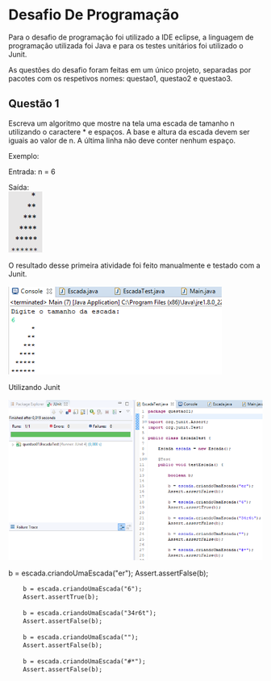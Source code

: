 # Desafio De Programação

Para o desafio de programação foi utilizado a IDE eclipse, a linguagem de programação utilizada foi Java e para os testes unitários foi utilizado o Junit.

As questões do desafio foram feitas em um único projeto, separadas por pacotes com os respetivos nomes: questao1, questao2 e questao3.

## Questão 1

Escreva um algoritmo que mostre na tela uma escada de tamanho n utilizando o caractere * e espaços. A base e altura da escada devem ser iguais ao valor de n. A última linha não deve conter nenhum espaço.

Exemplo:

Entrada:
n = 6

Saída: <br>
![Resultado da saida do programa](https://github.com/GlauberFerreiraAngelo/DesafioDaProgramacao/blob/main/escada.png)

O resultado desse primeira atividade foi feito manualmente e testado com a Junit. <br><br>
![Tela da questão 1](https://github.com/GlauberFerreiraAngelo/DesafioDaProgramacao/blob/main/tela%20da%20atividade%20escada.png)

Utilizando Junit <br><br>
![Tela da questão 1 Junit](https://github.com/GlauberFerreiraAngelo/DesafioDaProgramacao/blob/main/tela%20do%20Junit%20escada.png)
 
 
b = escada.criandoUmaEscada("er");
Assert.assertFalse(b);
		
		b = escada.criandoUmaEscada("6");
		Assert.assertTrue(b);
		
		b = escada.criandoUmaEscada("34r6t");
		Assert.assertFalse(b);
		
		b = escada.criandoUmaEscada("");
		Assert.assertFalse(b);
		
		b = escada.criandoUmaEscada("#*");
		Assert.assertFalse(b);
